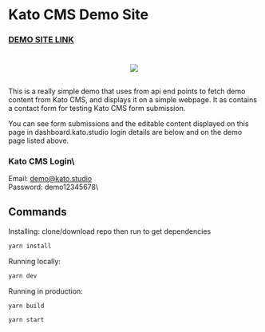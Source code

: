 # Kato CMS Demo Site

### [DEMO SITE LINK](https://kato-demo-site.netlify.app)

#
<p align="center">
    <img src="https://c.tenor.com/9ItR8nSuxE0AAAAC/thumbs-up-computer.gif"/>
</p>

##

This is a really simple demo that uses from api end points to fetch demo content from Kato CMS, and displays it on a simple webpage. It as contains a contact form for testing Kato CMS form submission.

You can see form submissions and the editable content displayed on this page in dashboard.kato.studio login details are below and on the demo page listed above.


### Kato CMS Login\
Email:  demo@kato.studio\
Password:  demo12345678\

## Commands

Installing:
clone/download repo then run to get dependencies
```bash
yarn install
```
Running locally:
```bash
yarn dev
```
Running in production:
```bash
yarn build
```
```bash
yarn start
```


